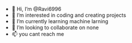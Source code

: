 - 👋 Hi, I’m @Ravi6996
- 👀 I’m interested in coding and creating projects
- 🌱 I’m currently learning machine larning
- 💞️ I’m looking to collaborate on none
- 📫 you cant reach me

<!---
Ravi6996/Ravi6996 is a ✨ special ✨ repository because its `README.md` (this file) appears on your GitHub profile.
You can click the Preview link to take a look at your changes.
--->
